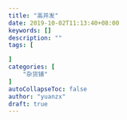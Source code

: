 ```yaml
---
title: "高并发"
date: 2019-10-02T11:13:40+08:00
keywords: []
description: ""
tags: [

]
categories: [
    "杂货铺"
]
autoCollapseToc: false
author: "yuanzx"
draft: true
---
```


